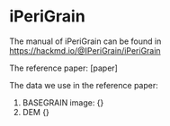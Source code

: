 # iPeriGrain
The manual of iPeriGrain can be found in https://hackmd.io/@IPeriGrain/iPeriGrain 

The reference paper: [paper]  

The data we use in the reference paper: 
  1. BASEGRAIN image: {}  
  2. DEM {} 
